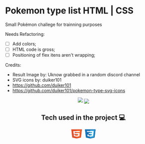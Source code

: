 # Pokemon type list HTML | CSS

Small Pokémon challege for trainning purposes

Needs Refactoring:

- [ ] Add colors;
- [ ] HTML code is gross;
- [ ] Positioning of flex itens aren't wrapping;

Credits:
- Result Image by: Uknow grabbed in a random discord channel
- SVG icons by: duiker101
- https://github.com/duiker101
- https://github.com/duiker101/pokemon-type-svg-icons


<p align="center">
<img width="200px" src="https://i.imgur.com/6ggWZtO.png"/>
<img align="center" src="https://i.imgur.com/Vem1vKa.png" width="1728"> 

<h2 align="center"> Tech used in the project 💻</h2>
<div align="center" style="display: inline_block">
<img align="center" alt="HTML" height="30" width="40" src="https://raw.githubusercontent.com/devicons/devicon/master/icons/html5/html5-original.svg">
  <img align="center" alt="CSS" height="30" width="40" src="https://raw.githubusercontent.com/devicons/devicon/master/icons/css3/css3-original.svg">
</div>
